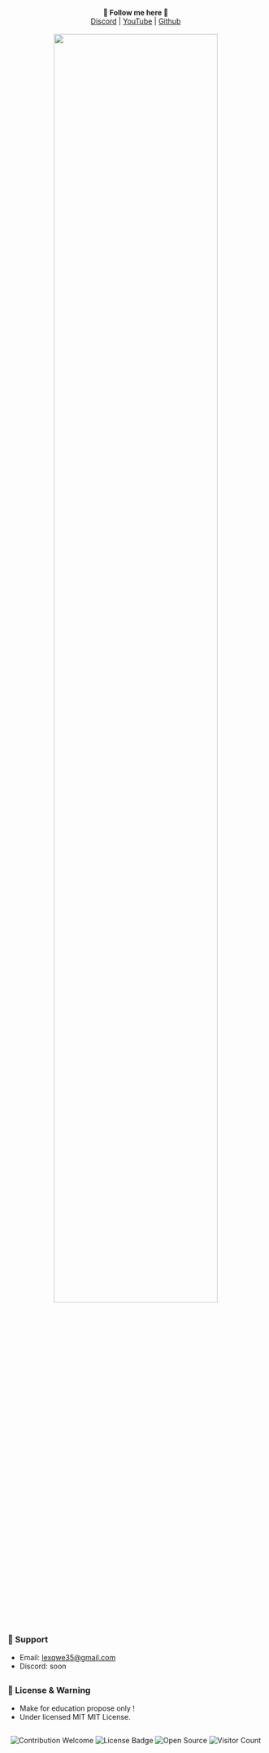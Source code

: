 <p align='center'>
  <b>🎨 Follow me here 🎨</b><br>  
  <a href="kapattık abicim">Discord</a> |
  <a href="https://www.youtube.com/channel/UC5kIzp0BOou6Z98NVYzsuWw">YouTube</a> |
  <a href="https://github.com/lexq1337">Github</a><br><br>
  <img src="https://repository-images.githubusercontent.com/415421595/c116844b-4471-4865-b26f-88a4ec2ee8cb" style="width: 80%">
</p>

##   

### 🧰 Support
- Email: <lexqwe35@gmail.com>
- Discord: soon

##  

### 📜 License & Warning
- Make for education propose only !
- Under licensed MIT MIT License.

##  

<p align="center">
  <img src="https://img.shields.io/badge/contributions-welcome-brightgreen.svg?style=flat" alt="Contribution Welcome">
  <img src="https://img.shields.io/badge/License-GPLv3-blue.svg" alt="License Badge">
  <img src="https://badges.frapsoft.com/os/v3/open-source.svg?v=103" alt="Open Source">
  <img src="https://visitor-badge.laobi.icu/badge?page_id=KanekiWeb.My-Website" alt="Visitor Count">
</p>
